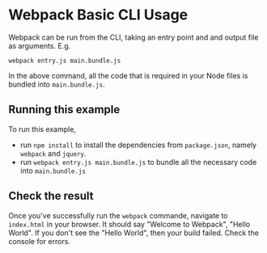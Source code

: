 # Webpack Basic CLI Usage

Webpack can be run from the CLI, taking an entry point and and output file as arguments. E.g.

    webpack entry.js main.bundle.js

In the above command, all the code that is required in your Node files is bundled into `main.bundle.js`.

## Running this example

To run this example, 

* run `npm install` to install the dependencies from `package.json`, namely `webpack` and `jquery`.
* run `webpack entry.js main.bundle.js` to bundle all the necessary code into `main.bundle.js`

## Check the result

Once you've successfully run the `webpack` commande, navigate to `index.html` in your browser. It should say "Welcome to Webpack", "Hello World". If you don't see the "Hello World", then your build failed. Check the console for errors.